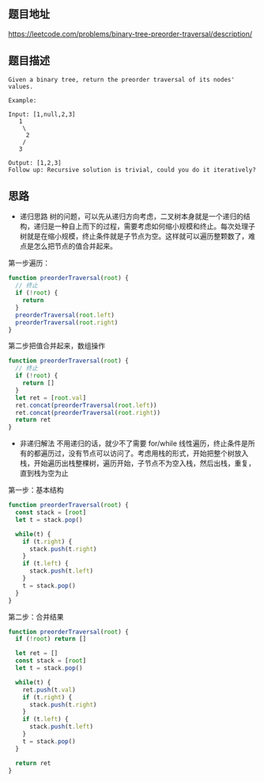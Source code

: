 ## 题目地址
https://leetcode.com/problems/binary-tree-preorder-traversal/description/

## 题目描述
```
Given a binary tree, return the preorder traversal of its nodes' values.

Example:

Input: [1,null,2,3]
   1
    \
     2
    /
   3

Output: [1,2,3]
Follow up: Recursive solution is trivial, could you do it iteratively?
```

## 思路

- 递归思路
树的问题，可以先从递归方向考虑，二叉树本身就是一个递归的结构，递归是一种自上而下的过程，需要考虑如何缩小规模和终止。每次处理子树就是在缩小规模，终止条件就是子节点为空。这样就可以遍历整颗数了，难点是怎么把节点的值合并起来。

第一步遍历：
```js
function preorderTraversal(root) {
  // 终止
  if (!root) {
    return
  }
  preorderTraversal(root.left)
  preorderTraversal(root.right)
}
```

第二步把值合并起来，数组操作
```js
function preorderTraversal(root) {
  // 终止
  if (!root) {
    return []
  }
  let ret = [root.val]
  ret.concat(preorderTraversal(root.left))
  ret.concat(preorderTraversal(root.right))
  return ret
}
```

- 非递归解法
不用递归的话，就少不了需要 for/while 线性遍历，终止条件是所有的都遍历过，没有节点可以访问了。考虑用栈的形式，开始把整个树放入栈，开始遍历出栈整棵树，遍历开始，子节点不为空入栈，然后出栈，重复，直到栈为空为止

第一步：基本结构
```js
function preorderTraversal(root) {
  const stack = [root]
  let t = stack.pop()

  while(t) {
    if (t.right) {
      stack.push(t.right)
    }
    if (t.left) {
      stack.push(t.left)
    }
    t = stack.pop()
  }
}
```

第二步：合并结果
```js
function preorderTraversal(root) {
  if (!root) return []

  let ret = []
  const stack = [root]
  let t = stack.pop()

  while(t) {
    ret.push(t.val)
    if (t.right) {
      stack.push(t.right)
    }
    if (t.left) {
      stack.push(t.left)
    }
    t = stack.pop()
  }

  return ret
}
```